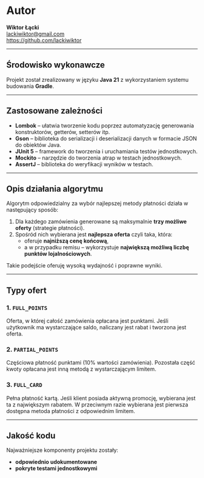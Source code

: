 # Autor

**Wiktor Łącki**  
lackiwiktor@gmail.com  
https://github.com/lackiwiktor

---

## Środowisko wykonawcze

Projekt został zrealizowany w języku **Java 21** z wykorzystaniem systemu budowania **Gradle**.

---

## Zastosowane zależności

- **Lombok** – ułatwia tworzenie kodu poprzez automatyzację generowania konstruktorów, getterów, setterów itp.
- **Gson** – biblioteka do serializacji i deserializacji danych w formacie JSON do obiektów Java.
- **JUnit 5** – framework do tworzenia i uruchamiania testów jednostkowych.
- **Mockito** – narzędzie do tworzenia atrap w testach jednostkowych.
- **AssertJ** – biblioteka do weryfikacji wyników w testach.

---

## Opis działania algorytmu

Algorytm odpowiedzialny za wybór najlepszej metody płatności działa w następujący sposób:

1. Dla każdego zamówienia generowane są maksymalnie **trzy możliwe oferty** (strategie płatności).
2. Spośród nich wybierana jest **najlepsza oferta** czyli taka, która:
    - oferuje **najniższą cenę końcową**,
    - a w przypadku remisu – wykorzystuje **największą możliwą liczbę punktów lojalnościowych**.

Takie podejście oferuję wysoką wydajność i poprawne wyniki.

---

## Typy ofert

### 1. `FULL_POINTS`

Oferta, w której całość zamówienia opłacana jest punktami. Jeśli użytkownik ma wystarczające saldo, naliczany jest rabat
i tworzona jest oferta.

### 2. `PARTIAL_POINTS`

Częściowa płatność punktami (10% wartości zamówienia). Pozostała część kwoty opłacana jest inną metodą z wystarczającym
limitem.

### 3. `FULL_CARD`

Pełna płatność kartą. Jeśli klient posiada aktywną promocję, wybierana jest ta z największym rabatem. W przeciwnym razie
wybierana jest pierwsza dostępna metoda płatności z odpowiednim limitem.

---

## Jakość kodu

Najważniejsze komponenty projektu zostały:

- **odpowiednio udokumentowane**
- **pokryte testami jednostkowymi**
